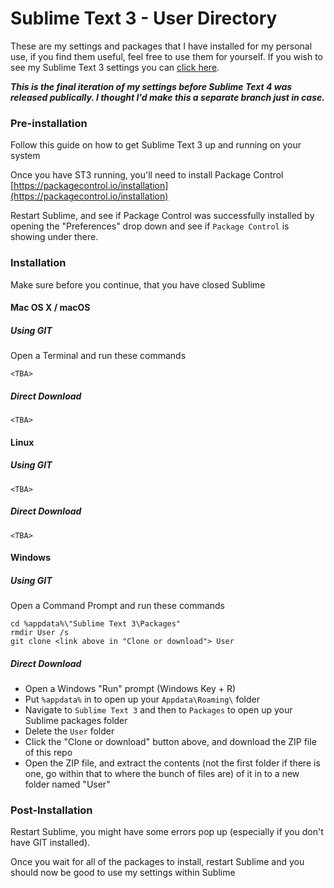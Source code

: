 # Sublime Text 3 - User Directory
These are my settings and packages that I have installed for my personal use, if you find them useful, feel free to use them for yourself. If you wish to see my Sublime Text 3 settings you can [click here](https://github.com/guitaristtom/sublimemergesettings).

_**This is the final iteration of my settings before Sublime Text 4 was released publically. I thought I'd make this a separate branch just in case.**_

### Pre-installation

Follow this guide on how to get Sublime Text 3 up and running on your system


Once you have ST3 running, you'll need to install Package Control
    [https://packagecontrol.io/installation](https://packagecontrol.io/installation)

Restart Sublime, and see if Package Control was successfully installed by opening the "Preferences" drop down and see if `Package Control` is showing under there.

### Installation
Make sure before you continue, that you have closed Sublime

#### Mac OS X / macOS
##### Using GIT
Open a Terminal and run these commands

    <TBA>

##### Direct Download
    <TBA>


#### Linux
##### Using GIT

    <TBA>

##### Direct Download

    <TBA>


#### Windows
##### Using GIT
Open a Command Prompt and run these commands

    cd %appdata%\"Sublime Text 3\Packages"
    rmdir User /s
    git clone <link above in "Clone or download"> User

##### Direct Download
  * Open a Windows "Run" prompt (Windows Key + R)
  * Put `%appdata%` in to open up your `Appdata\Roaming\` folder
  * Navigate to `Sublime Text 3` and then to `Packages` to open up your Sublime packages folder
  * Delete the `User` folder
  * Click the "Clone or download" button above, and download the ZIP file of this repo
  * Open the ZIP file, and extract the contents (not the first folder if there is one, go within that to where the bunch of files are) of it in to a new folder named "User"


### Post-Installation
Restart Sublime, you might have some errors pop up (especially if you don't have GIT installed).

Once you wait for all of the packages to install, restart Sublime and you should now be good to use my settings within Sublime

